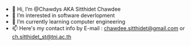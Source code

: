 - 👋 Hi, I’m @Chawdys AKA Sitthidet Chawdee
- 👀 I’m interested in software deverlopment
- 🌱 I’m currently learning computer engineering
- 📫 Here's my contact info by 
          E-mail : chawdee.sitthidet@gmail.com or 
                   ch.sitthidet_st@tni.ac.th
<!---
Chawdys/Chawdys is a ✨ special ✨ repository because its `README.md` (this file) appears on your GitHub profile.
You can click the Preview link to take a look at your changes.
--->

